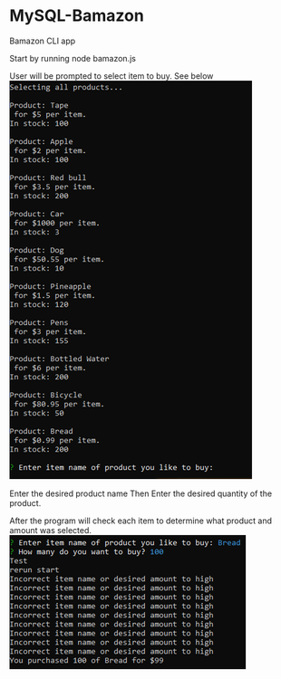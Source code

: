 # MySQL-Bamazon
Bamazon CLI app 

Start by running node bamazon.js

User will be prompted to select item to buy. See below
![Screenshot1](pictureExamples/capture1.PNG)

Enter the desired product name
Then Enter the desired quantity of the product.

After the program will check each item to determine what product and amount was selected. 
![Screenshot1](pictureExamples/capture2.PNG)